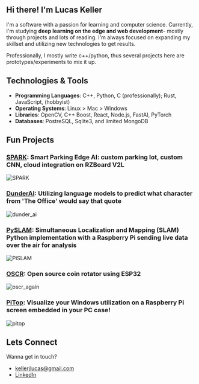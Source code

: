 ## Hi there! I'm Lucas Keller

I'm a software with a passion for learning and computer science. Currently, I'm studying **deep learning on the edge and web development**- mostly through projects and lots of reading. I'm always focused on expanding my skillset and utilizing new technologies to get results.

Professionally, I mostly write c++/python, thus several projects here are prototypes/experiments to mix it up.

## Technologies & Tools
- **Programming Languages**: C++, Python, C (professionally); Rust, JavaScript, (hobbyist)
- **Operating Systems**: Linux > Mac > Windows
- **Libraries**: OpenCV, C++ Boost, React, Node.js, FastAI, PyTorch
- **Databases**: PostreSQL,  Sqlite3, and limited MongoDB

## Fun Projects
### [SPARK](https://github.com/ljkeller/SPARK): Smart Parking Edge AI: custom parking lot, custom CNN, cloud integration on RZBoard V2L
![SPARK](https://github.com/ljkeller/ljkeller/assets/44109284/c2800f4b-76ab-4dce-8e4d-58e3937fc11d)

### [DunderAI](https://github.com/ljkeller/DunderQueryin): Utilizing language models to predict what character from 'The Office' would say that quote
![dunder_ai](https://github.com/ljkeller/ljkeller/assets/44109284/59f9f189-c86f-4328-949c-cfb9a26d8d25)

### [PySLAM](https://github.com/ljkeller/PySlam): Simultaneous Localization and Mapping (SLAM) Python implementation with a Raspberry Pi sending live data over the air for analysis
![PiSLAM](https://user-images.githubusercontent.com/44109284/227739106-395a98ed-5f8d-4a81-9826-ae7ba09929e0.png)

### [OSCR](https://github.com/ljkeller/Oscr): Open source coin rotator using ESP32
![oscr_again](https://github.com/ljkeller/ljkeller/assets/44109284/fa551b1c-b558-4fd2-9aa1-17d986466bd9)

### [PiTop](https://github.com/ljkeller/pitop): Visualize your Windows utilization on a Raspberry Pi screen embedded in your PC case!
![pitop](https://github.com/ljkeller/ljkeller/assets/44109284/9f14d156-0c90-401f-9078-26b860330790)

## Lets Connect
Wanna get in touch?
- kellerjlucas@gmail.com
- [LinkedIn](https://www.linkedin.com/in/lucas-j-keller/)
